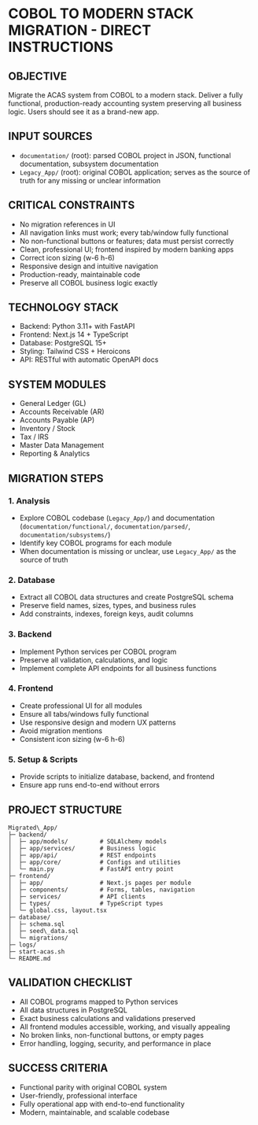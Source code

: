 # COBOL TO MODERN STACK MIGRATION - DIRECT INSTRUCTIONS

## OBJECTIVE
Migrate the ACAS system from COBOL to a modern stack. Deliver a fully functional, production-ready accounting system preserving all business logic. Users should see it as a brand-new app.

## INPUT SOURCES
- `documentation/` (root): parsed COBOL project in JSON, functional documentation, subsystem documentation
- `Legacy_App/` (root): original COBOL application; serves as the source of truth for any missing or unclear information

## CRITICAL CONSTRAINTS
- No migration references in UI
- All navigation links must work; every tab/window fully functional
- No non-functional buttons or features; data must persist correctly
- Clean, professional UI; frontend inspired by modern banking apps
- Correct icon sizing (w-6 h-6)
- Responsive design and intuitive navigation
- Production-ready, maintainable code
- Preserve all COBOL business logic exactly

## TECHNOLOGY STACK
- Backend: Python 3.11+ with FastAPI
- Frontend: Next.js 14 + TypeScript
- Database: PostgreSQL 15+
- Styling: Tailwind CSS + Heroicons
- API: RESTful with automatic OpenAPI docs

## SYSTEM MODULES
- General Ledger (GL)
- Accounts Receivable (AR)
- Accounts Payable (AP)
- Inventory / Stock
- Tax / IRS
- Master Data Management
- Reporting & Analytics

## MIGRATION STEPS

### 1. Analysis
- Explore COBOL codebase (`Legacy_App/`) and documentation (`documentation/functional/`, `documentation/parsed/`, `documentation/subsystems/`)
- Identify key COBOL programs for each module
- When documentation is missing or unclear, use `Legacy_App/` as the source of truth

### 2. Database
- Extract all COBOL data structures and create PostgreSQL schema
- Preserve field names, sizes, types, and business rules
- Add constraints, indexes, foreign keys, audit columns

### 3. Backend
- Implement Python services per COBOL program
- Preserve all validation, calculations, and logic
- Implement complete API endpoints for all business functions

### 4. Frontend
- Create professional UI for all modules
- Ensure all tabs/windows fully functional
- Use responsive design and modern UX patterns
- Avoid migration mentions
- Consistent icon sizing (w-6 h-6)

### 5. Setup & Scripts
- Provide scripts to initialize database, backend, and frontend
- Ensure app runs end-to-end without errors

## PROJECT STRUCTURE
```
Migrated\_App/
├─ backend/
│  ├─ app/models/         # SQLAlchemy models
│  ├─ app/services/       # Business logic
│  ├─ app/api/            # REST endpoints
│  ├─ app/core/           # Configs and utilities
│  └─ main.py             # FastAPI entry point
├─ frontend/
│  ├─ app/                # Next.js pages per module
│  ├─ components/         # Forms, tables, navigation
│  ├─ services/           # API clients
│  ├─ types/              # TypeScript types
│  └─ global.css, layout.tsx
├─ database/
│  ├─ schema.sql
│  ├─ seed\_data.sql
│  └─ migrations/
├─ logs/
├─ start-acas.sh
└─ README.md
```

## VALIDATION CHECKLIST
- All COBOL programs mapped to Python services
- All data structures in PostgreSQL
- Exact business calculations and validations preserved
- All frontend modules accessible, working, and visually appealing
- No broken links, non-functional buttons, or empty pages
- Error handling, logging, security, and performance in place

## SUCCESS CRITERIA
- Functional parity with original COBOL system
- User-friendly, professional interface
- Fully operational app with end-to-end functionality
- Modern, maintainable, and scalable codebase